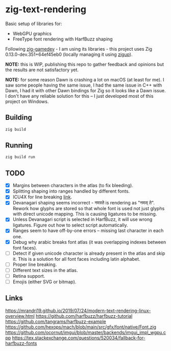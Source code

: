 # zig-text-rendering

Basic setup of libraries for:

- WebGPU graphics
- FreeType font rendering with HarfBuzz shaping

Following [zig-gamedev](https://github.com/zig-gamedev/zig-gamedev/tree/main) - I am using its libraries - this project uses Zig 0.13.0-dev.351+64ef45eb0 (locally managing it using [zigup](https://github.com/marler8997/zigup)).

**NOTE:** this is WIP, publishing this repo to gather feedback and opinions but the results are not satisfactory yet.

**NOTE:** for some reason Dawn is crashing a lot on macOS (at least for me). I saw some people having the same issue, I had the same issue in C++ with Dawn, I had it with other Dawn bindings for Zig so it looks like a Dawn issue. I don't have any reliable solution for this – I just developed most of this project on Windows.

## Building

```sh
zig build
```

## Running

```sh
zig build run
```

## TODO

- [x] Margins between characters in the atlas (to fix bleeding).
- [x] Splitting shaping into ranges handled by different fonts.
- [x] ICU4X for line breaking [link](https://codeberg.org/linusg/icu4zig).
- [x] Devanagari shaping seems incorrect - नमस्ते is rendering as "नमस् ते". Rework how glyphs are stored so that whole font is used not just glyphs with direct unicode mapping. This is causing ligatures to be missing.
- [x] Unless Devanagari script is selected in HarfBuzz, it will use wrong ligatures. Figure out how to select script automatically.
- [x] Ranges seem to have off-by-one errors – missing last character in each one.
- [x] Debug why arabic breaks font atlas (it was overlapping indexes between font faces).
- [ ] Detect if given unicode character is already present in the atlas and skip it. This is a solution for all font faces including latin alphabet.
- [ ] Proper line breaking.
- [ ] Different text sizes in the atlas.
- [ ] Retina support.
- [ ] Emojis (either SVG or bitmap).

## Links

https://mrandri19.github.io/2019/07/24/modern-text-rendering-linux-overview.html
https://github.com/harfbuzz/harfbuzz-tutorial
https://github.com/tangrams/harfbuzz-example
https://github.com/hexops/mach/blob/main/src/gfx/font/native/Font.zig
https://github.com/ocornut/imgui/blob/master/backends/imgui_impl_wgpu.cpp
https://tex.stackexchange.com/questions/520034/fallback-for-harfbuzz-fonts
